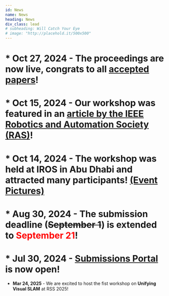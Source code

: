 ```yaml
---
id: News
name: News
heading: News
div_class: lead
# subheading: Will Catch Your Eye
# image: "http://placehold.it/500x500"
---
```

# * <strong> Oct 27, 2024</strong> - The proceedings are now live, congrats to all [accepted papers](#/features/07-accpeted-papers)!
# * <strong> Oct 15, 2024</strong> - Our workshop was featured in an [article by the IEEE Robotics and Automation Society (RAS)](https://www.linkedin.com/feed/update/urn:li:activity:7251733080002936835/)!
# * <strong>Oct 14, 2024</strong> - The workshop was held at IROS in Abu Dhabi and attracted many participants! [(Event Pictures)](#/features/03-event-pictures)
# * <strong>Aug 30, 2024</strong> - The submission deadline (~~September 1~~) is extended to <span style="color:red;">September 21</span>!
# * <strong>Jul 30, 2024</strong> - [Submissions Portal](#/features/04-call-for-papers) is now open!
* <strong>Mar 24, 2025</strong> - We are excited to host the fist workshop on <strong>Unifying Visual SLAM</strong> at RSS 2025!
